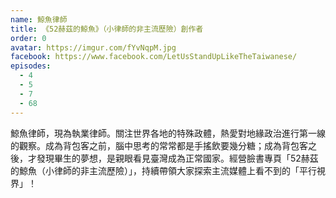```yaml
---
name: 鯨魚律師
title: 《52赫茲的鯨魚》（小律師的非主流歷險）創作者
order: 0
avatar: https://imgur.com/fYvNqpM.jpg
facebook: https://www.facebook.com/LetUsStandUpLikeTheTaiwanese/
episodes:
  - 4
  - 5
  - 7
  - 68
---
```


鯨魚律師，現為執業律師。關注世界各地的特殊政體，熱愛對地緣政治進行第一線的觀察。成為背包客之前，腦中思考的常常都是手搖飲要幾分糖；成為背包客之後，才發現畢生的夢想，是親眼看見臺灣成為正常國家。經營臉書專頁「52赫茲的鯨魚（小律師的非主流歷險）」，持續帶領大家探索主流媒體上看不到的「平行視界」！
